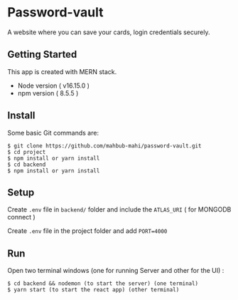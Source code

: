 # Password-vault
A website where you can save your cards, login credentials securely.



## Getting Started
This app is created with MERN stack. 
- Node version ( v16.15.0 )
- npm version ( 8.5.5 )

## Install

Some basic Git commands are:

```
$ git clone https://github.com/mahbub-mahi/password-vault.git
$ cd project
$ npm install or yarn install
$ cd backend
$ npm install or yarn install

```

## Setup

 Create ```.env``` file in ``` backend/ ``` folder and include the ```ATLAS_URI``` ( for MONGODB connect )
 
 Create ``.env`` file in the project folder and add ```PORT=4000```
 
 
## Run
 
Open two terminal windows (one for running Server and other for the UI) :


```
$ cd backend && nodemon (to start the server) (one terminal)
$ yarn start (to start the react app) (other terminal)

```
